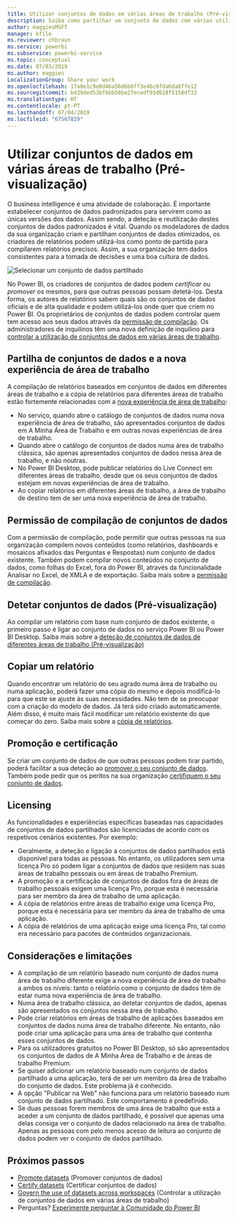 ```yaml
---
title: Utilizar conjuntos de dados em várias áreas de trabalho (Pré-visualização) – Power BI
description: Saiba como partilhar um conjunto de dados com vários utilizadores na organização. Em seguida, estes poderão compilar relatórios com base no seu conjunto de dados nas suas próprias áreas de trabalho.
author: maggiesMSFT
manager: kfile
ms.reviewer: chbraun
ms.service: powerbi
ms.subservice: powerbi-service
ms.topic: conceptual
ms.date: 07/03/2019
ms.author: maggies
LocalizationGroup: Share your work
ms.openlocfilehash: 17a8e1c9e0d46a56d6b6ff3e46c0fda6da8ffe12
ms.sourcegitcommit: b439ded53bfbbb58be27ecedf93d618f5158df33
ms.translationtype: HT
ms.contentlocale: pt-PT
ms.lasthandoff: 07/04/2019
ms.locfileid: "67567829"
---
```

# <a name="use-datasets-across-workspaces-preview"></a>Utilizar conjuntos de dados em várias áreas de trabalho (Pré-visualização)

O business intelligence é uma atividade de colaboração. É importante estabelecer conjuntos de dados padronizados para servirem como as únicas versões dos dados. Assim sendo, a deteção e reutilização destes conjuntos de dados padronizados é vital. Quando os modeladores de dados da sua organização criam e partilham conjuntos de dados otimizados, os criadores de relatórios podem utilizá-los como ponto de partida para compilarem relatórios precisos. Assim, a sua organização tem dados consistentes para a tomada de decisões e uma boa cultura de dados.

![Selecionar um conjunto de dados partilhado](media/service-datasets-across-workspaces/power-bi-select-shared-dataset.png)

No Power BI, os criadores de conjuntos de dados podem *certificar* ou *promover* os mesmos, para que outras pessoas possam detetá-los. Desta forma, os autores de relatórios sabem quais são os conjuntos de dados oficiais e de alta qualidade e podem utilizá-los onde quer que criem no Power BI. Os proprietários de conjuntos de dados podem controlar quem tem acesso aos seus dados através da [permissão de compilação](service-datasets-build-permissions.md#build-permissions-for-shared-datasets). Os administradores de inquilinos têm uma nova definição de inquilino para [controlar a utilização de conjuntos de dados em várias áreas de trabalho](service-datasets-admin-across-workspaces.md).

## <a name="dataset-sharing-and-the-new-workspace-experience"></a>Partilha de conjuntos de dados e a nova experiência de área de trabalho

A compilação de relatórios baseados em conjuntos de dados em diferentes áreas de trabalho e a cópia de relatórios para diferentes áreas de trabalho estão fortemente relacionadas com a [nova experiência de área de trabalho](service-create-the-new-workspaces.md):

- No serviço, quando abre o catálogo de conjuntos de dados numa nova experiência de área de trabalho, são apresentados conjuntos de dados em A Minha Área de Trabalho e em outras novas experiências de área de trabalho. 
- Quando abre o catálogo de conjuntos de dados numa área de trabalho clássica, são apenas apresentados conjuntos de dados nessa área de trabalho, e não noutras.
- No Power BI Desktop, pode publicar relatórios do Live Connect em diferentes áreas de trabalho, desde que os seus conjuntos de dados estejam em novas experiências de área de trabalho.
- Ao copiar relatórios em diferentes áreas de trabalho, a área de trabalho de destino tem de ser uma nova experiência de área de trabalho.

## <a name="build-permission-for-datasets"></a>Permissão de compilação de conjuntos de dados

Com a permissão de compilação, pode permitir que outras pessoas na sua organização compilem novos conteúdos (como relatórios, dashboards e mosaicos afixados das Perguntas e Respostas) num conjunto de dados existente. Também podem compilar novos conteúdos no conjunto de dados, como folhas do Excel, fora do Power BI, através da funcionalidade Analisar no Excel, de XMLA e de exportação. Saiba mais sobre a [permissão de compilação](service-datasets-build-permissions.md#build-permissions-for-shared-datasets).

## <a name="discover-datasets-preview"></a>Detetar conjuntos de dados (Pré-visualização)

Ao compilar um relatório com base num conjunto de dados existente, o primeiro passo é ligar ao conjunto de dados no serviço Power BI ou Power BI Desktop. Saiba mais sobre a [deteção de conjuntos de dados de diferentes áreas de trabalho (Pré-visualização)](service-datasets-discover-across-workspaces.md)

## <a name="copy-a-report"></a>Copiar um relatório

Quando encontrar um relatório do seu agrado numa área de trabalho ou numa aplicação, poderá fazer uma cópia do mesmo e depois modificá-lo para que este se ajuste às suas necessidades. Não tem de se preocupar com a criação do modelo de dados. Já terá sido criado automaticamente. Além disso, é muito mais fácil modificar um relatório existente do que começar do zero. Saiba mais sobre a [cópia de relatórios](service-datasets-copy-reports.md).

## <a name="promotion-and-certification"></a>Promoção e certificação

Se criar um conjunto de dados de que outras pessoas podem tirar partido, poderá facilitar a sua deteção ao [promover o seu conjunto de dados](service-datasets-promote.md). Também pode pedir que os peritos na sua organização [certifiquem o seu conjunto de dados](service-datasets-certify.md).

## <a name="licensing"></a>Licensing

As funcionalidades e experiências específicas baseadas nas capacidades de conjuntos de dados partilhados são licenciadas de acordo com os respetivos cenários existentes.  Por exemplo:

- Geralmente, a deteção e ligação a conjuntos de dados partilhados está disponível para todas as pessoas. No entanto, os utilizadores sem uma licença Pro só podem ligar a conjuntos de dados que residem nas suas áreas de trabalho pessoais ou em áreas de trabalho Premium.
- A promoção e a certificação de conjuntos de dados fora de áreas de trabalho pessoais exigem uma licença Pro, porque esta é necessária para ser membro da área de trabalho de uma aplicação.
- A cópia de relatórios entre áreas de trabalho exige uma licença Pro, porque esta é necessária para ser membro da área de trabalho de uma aplicação.
- A cópia de relatórios de uma aplicação exige uma licença Pro, tal como era necessário para pacotes de conteúdos organizacionais.

## <a name="considerations-and-limitations"></a>Considerações e limitações

- A compilação de um relatório baseado num conjunto de dados numa área de trabalho diferente exige a nova experiência de área de trabalho a ambos os níveis: tanto o relatório como o conjunto de dados têm de estar numa nova experiência de área de trabalho.
- Numa área de trabalho clássica, ao detetar conjuntos de dados, apenas são apresentados os conjuntos nessa área de trabalho.
- Pode criar relatórios em áreas de trabalho de aplicações baseados em conjuntos de dados numa área de trabalho diferente. No entanto, não pode criar uma aplicação para uma área de trabalho que contenha esses conjuntos de dados.
- Para os utilizadores gratuitos no Power BI Desktop, só são apresentados os conjuntos de dados de A Minha Área de Trabalho e de áreas de trabalho Premium.
- Se quiser adicionar um relatório baseado num conjunto de dados partilhado a uma aplicação, terá de ser um membro da área de trabalho do conjunto de dados. Este problema já é conhecido.
- A opção "Publicar na Web" não funciona para um relatório baseado num conjunto de dados partilhado. Este comportamento é predefinido.
- Se duas pessoas forem membros de uma área de trabalho que está a aceder a um conjunto de dados partilhado, é possível que apenas uma delas consiga ver o conjunto de dados relacionado na área de trabalho. Apenas as pessoas com pelo menos acesso de leitura ao conjunto de dados podem ver o conjunto de dados partilhado. 

## <a name="next-steps"></a>Próximos passos

- [Promote datasets](service-datasets-promote.md) (Promover conjuntos de dados)
- [Certify datasets](service-datasets-certify.md) (Certificar conjuntos de dados)
- [Govern the use of datasets across workspaces](service-datasets-admin-across-workspaces.md) (Controlar a utilização de conjuntos de dados em várias áreas de trabalho)
- Perguntas? [Experimente perguntar à Comunidade do Power BI](http://community.powerbi.com/)
